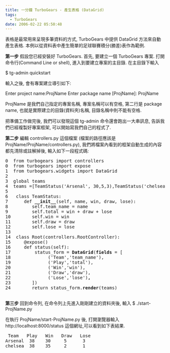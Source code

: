 ```yaml
---
title: 一分鐘 TurboGears - 產生表格 (DataGrid)
tags:
  - TurboGears
date: 2006-02-22 05:50:48
---
```


表格是最常用來呈現多筆資料的方式, TurboGears 中提供 DataGrid 方法來自動產生表格.
本例以從資料表中產生簡單的足球聯賽積分(勝差)表作為範例.

<span style="font-weight:bold;">第一步</span>
假設您已經安裝好 TurboGears. 首先, 要建立一個 TurboGears 專案.
打開命令行(Command Line or shell), 進入到要建立專案的主目錄. 在主目錄下輸入

$ tg-admin quickstart

輸入之後, 會有專案建立導引如下:

Enter project name:ProjName
Enter package name [ProjName]: ProjName

ProjName 是我們自己指定的專案名稱, 專案名稱可以有空格, 第二行是 package name, 也就是實際建立的目錄(資料夾)名稱, 目錄名稱中則不能有空格.

把準備工作做完後, 我們可以發現這個 tg-admin 命令還會跑出一大串訊息, 告訴我們已經複製好專案框架, 可以開始寫我們自己的程式了.

<span style="font-weight:bold;">第二步</span>
編輯 controllers.py 這個檔案 (檔案的路徑應該是ProjName/ProjName/controllers.py),
我們將檔案內看到的框架自動生成的內容都先清除或註解掉後, 輸入如下一段程式碼:
<pre>
0  from turbogears import controllers
0  from turbogears import expose
1  from turbogears.widgets import DataGrid
2
3  global teams 
4  teams =[TeamStatus('Arsenal', 30,5,3),TeamStatus('chelsea', 35,2,1)]
5 
6   class TeamStatus:
7      def <span style="font-weight:bold;">__init__</span>(self, name, win, draw, lose):
8         self.team_name = name
9         self.total = win + draw + lose
10        self.win = win
11        self.draw = draw
12        self.lose = lose
13
14  class Root(controllers.RootController):
15     @expose()
16     def status(self):
17         status_form = <span style="font-weight:bold;">DataGrid</span>(<span style="font-weight:bold;">fields</span> = [
18              ('Team','team_name'),
19              ('Play','total'),
20              ('Win','win'),
21              ('Draw','draw'),
22              ('Lose','lose')<span style="font-weight:bold;">,</span>
23        ])
24        return status_form.<span style="font-weight:bold;">render</span>(teams)

</pre>

<span style="font-weight:bold;">第三步</span>
回到命令列, 在命令列上先進入剛剛建立的資料夾後, 輸入
$ ./start-ProjName.py

在執行 ProjName/start-ProjName.py 後, 打開瀏覽器輸入 http://localhost:8000/status 這個網址,可以看到如下表結果.

<pre>
 Team   Play   Win   Draw   Lose     
Arsenal  38    30     5      3
chelsea  38    35     2      1
</pre>